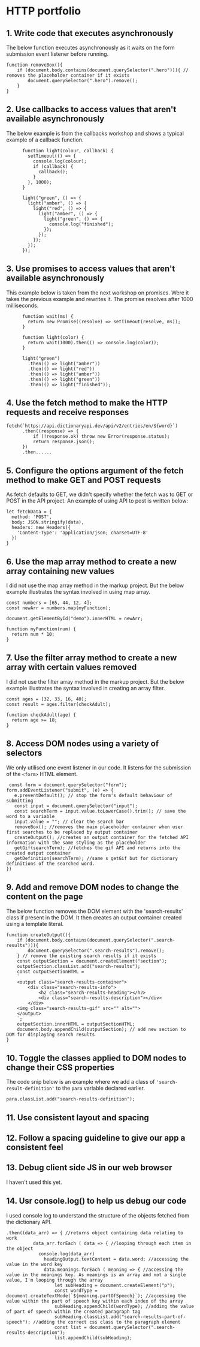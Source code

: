 # HTTP portfolio


## 1. Write code that executes asynchronously

The below function executes asynchronously as it waits on the form submission event listener before running.
```
function removeBox(){
    if (document.body.contains(document.querySelector(".hero"))){ // removes the placeholder container if it exists
        document.querySelector(".hero").remove();
    }
}
```
## 2. Use callbacks to access values that aren't available asynchronously 

The below example is from the callbacks workshop and shows a typical example of a callback function.

```
      function light(colour, callback) {
        setTimeout(() => {
          console.log(colour);
          if (callback) {
            callback();
          }
        }, 1000);
      }

      light("green", () => {
        light("amber", () => {
          light("red", () => {
            light("amber", () => {
              light("green", () => {
                console.log("finished");
              });
            });
          });
        });
      });
```      

## 3. Use promises to access values that aren't available asynchronously

This example below is taken from the next workshop on promises. Were it takes the previous example and rewrites it. The promise resolves after 1000 milliseconds.

```
      function wait(ms) {
        return new Promise((resolve) => setTimeout(resolve, ms));
      }

      function light(color) {
        return wait(1000).then(() => console.log(color));
      }

      light("green")
        .then(() => light("amber"))
        .then(() => light("red"))
        .then(() => light("amber"))
        .then(() => light("green"))
        .then(() => light("finished"));
```

## 4. Use the fetch method to make the HTTP requests and receive responses

```
fetch(`https://api.dictionaryapi.dev/api/v2/entries/en/${word}`)
      .then((response) => {
          if (!response.ok) throw new Error(response.status); 
          return response.json();
      })
      .then......
```

## 5. Configure the options argument of the fetch method to make GET and POST requests

As fetch defaults to GET, we didn't specify whether the fetch was to GET or POST in the API project. An example of using API to post is written below:

```
let fetchData = {
  method: 'POST',
  body: JSON.stringify(data),
  headers: new Headers({
    'Content-Type': 'application/json; charset=UTF-8'
  })
}
```
  
## 6. Use the map array method to create a new array containing new values

 I did not use the map array method in the markup project. But the below example illustrates the syntax involved in using map array.

```
const numbers = [65, 44, 12, 4];
const newArr = numbers.map(myFunction);

document.getElementById("demo").innerHTML = newArr;

function myFunction(num) {
  return num * 10;
}
```

## 7. Use the filter array method to create a new array with certain values removed

I did not use the filter array method in the markup project. But the below example illustrates the syntax involved in creating an array filter.

```
const ages = [32, 33, 16, 40];
const result = ages.filter(checkAdult);

function checkAdult(age) {
  return age >= 18;
}
```

## 8. Access DOM nodes using a variety of selectors

We only utilised one event listener in our code. It listens for the submission of the `<form>` HTML element. 

 ```
  const form = document.querySelector("form");
form.addEventListener("submit", (e) => {
    e.preventDefault(); // stop the form's default behaviour of submitting
    const input = document.querySelector("input");
    const searchTerm = input.value.toLowerCase().trim(); // save the word to a variable
    input.value = ""; // clear the search bar
    removeBox(); //removes the main placeholder container when user first searches to be replaced by output container
    createOutput(); //creates an output container for the fetched API information with the same styling as the placeholder 
    getGif(searchTerm); //fetches the gif API and returns into the created output container
    getDefinition(searchTerm); //same s getGif but for dictionary definitions of the searched word. 
})
```

## 9. Add and remove DOM nodes to change the content on the page

The below function removes the DOM element with the 'search-results' class if present in the DOM. It then creates an output container created using a template literal.

```
function createOutput(){ 
    if (document.body.contains(document.querySelector(".search-results"))){  
        document.querySelector(".search-results").remove();
    } // remove the existing search results if it exists
    const outputSection = document.createElement("section"); 
    outputSection.classList.add("search-results");
    const outputSectionHTML = 
    `
    <output class="search-results-container">
        <div class="search-results-info">
            <h2 class="search-results-heading"></h2>
            <div class="search-results-description"></div>
        </div>
    <img class="search-results-gif" src="" alt="">
    </output>
    `;
    outputSection.innerHTML = outputSectionHTML; 
    document.body.appendChild(outputSection); // add new section to DOM for displaying search results
}
```

## 10. Toggle the classes applied to DOM nodes to change their CSS properties

The code snip below is an example where we add a class of `'search-result-definition'` to the `para` variable declared earlier. 

```
para.classList.add("search-results-definition");
```
  
## 11. Use consistent layout and spacing


## 12. Follow a spacing guideline to give our app a consistent feel

  
## 13. Debug client side JS in our web browser

I haven't used this yet.
  
## 14. Usr console.log() to help us debug our code
I used console log to understand the structure of the objects fetched from the dictionary API.

```
.then((data_arr) => { //returns object containing data relating to work
          data_arr.forEach ( data => { //looping through each item in the object
            console.log(data_arr)
              headingOutput.textContent = data.word; //accessing the value in the word key
              data.meanings.forEach ( meaning => { //accessing the value in the meanings key. As meanings is an array and not a single value, I'm looping through the array
                  let subHeading = document.createElement("p"); 
                  const wordType = document.createTextNode(`${meaning.partOfSpeech}`); //accessing the value within the part of speech key within each index of the array
                  subHeading.appendChild(wordType); //adding the value of part of speech within the created paragraph tag
                  subHeading.classList.add("search-results-part-of-speech"); //adding the correct css class to the paragraph element
                  const list = document.querySelector(".search-results-description"); 
                  list.appendChild(subHeading);
```                  
